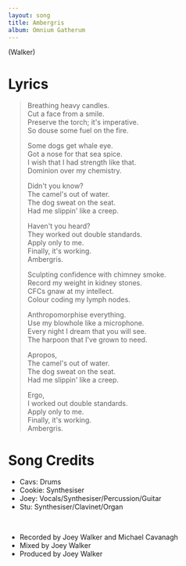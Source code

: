 ```yaml
---
layout: song
title: Ambergris
album: Omnium Gatherum
---
```


(Walker)

# Lyrics

> Breathing heavy candles.  
> Cut a face from a smile.  
> Preserve the torch; it's imperative.  
> So douse some fuel on the fire.  
>  
> Some dogs get whale eye.  
> Got a nose for that sea spice.  
> I wish that I had strength like that.  
> Dominion over my chemistry.  
>  
> Didn't you know?  
> The camel's out of water.  
> The dog sweat on the seat.  
> Had me slippin' like a creep.  
>  
> Haven't you heard?  
> They worked out double standards.  
> Apply only to me.  
> Finally, it's working.  
> Ambergris.  
>  
> Sculpting confidence with chimney smoke.  
> Record my weight in kidney stones.  
> CFCs gnaw at my intellect.  
> Colour coding my lymph nodes.  
>  
> Anthropomorphise everything.  
> Use my blowhole like a microphone.  
> Every night I dream that you will see.  
> The harpoon that I've grown to need.  
>  
> Apropos,  
> The camel's out of water.  
> The dog sweat on the seat.  
> Had me slippin' like a creep.  
>  
> Ergo,  
> I worked out double standards.  
> Apply only to me.  
> Finally, it's working.  
> Ambergris.  

# Song Credits

* Cavs: Drums
* Cookie: Synthesiser
* Joey: Vocals/Synthesiser/Percussion/Guitar
* Stu: Synthesiser/Clavinet/Organ
<br>

* Recorded by Joey Walker and Michael Cavanagh
* Mixed by Joey Walker
* Produced by Joey Walker
